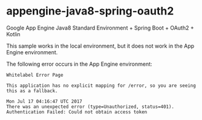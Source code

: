 # appengine-java8-spring-oauth2
Google App Engine Java8 Standard Environment + Spring Boot + OAuth2 + Kotlin

This sample works in the local environment, but it does not work in the App Engine environment.

The following error occurs in the App Engine environment:

```
Whitelabel Error Page

This application has no explicit mapping for /error, so you are seeing this as a fallback.

Mon Jul 17 04:16:47 UTC 2017
There was an unexpected error (type=Unauthorized, status=401).
Authentication Failed: Could not obtain access token
```
